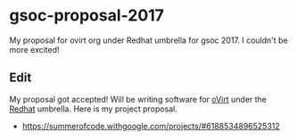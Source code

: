 # gsoc-proposal-2017

My proposal for ovirt org under Redhat umbrella for gsoc 2017. I couldn't be more excited!

## Edit

My proposal got accepted! Will be writing software for [oVirt](https://www.ovirt.org/) under the [Redhat](https://www.redhat.com/en) umbrella. Here is my project proposal.

- https://summerofcode.withgoogle.com/projects/#6188534896525312